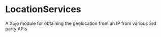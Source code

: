 # LocationServices
A Xojo module for obtaining the geolocation from an IP from various 3rd party APIs
